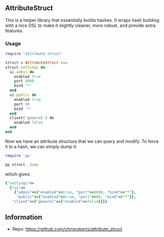 ## AttributeStruct

This is a helper library that essentially builds hashes. It
wraps hash building with a nice DSL to make it slightly cleaner,
more robust, and provide extra features.

### Usage

```ruby
require 'attribute_struct'

struct = AttributeStruct.new
struct.settings do
  ui.admin do
    enabled true
    port 8080
    bind '*'
  end
  ui.public do
    enabled true
    port 80
    bind '*'
  end
  client('general') do
    enabled false
  end
end
```

Now we have an attribute structure that we can
query and modify. To force it to a hash, we
can simply dump it:

```ruby
require 'pp'

pp struct._dump
```

which gives:

```ruby
{"settings"=>
  {"ui"=>
    {"admin"=>{"enabled"=>true, "port"=>8080, "bind"=>"*"},
     "public"=>{"enabled"=>true, "port"=>80, "bind"=>"*"}},
   "client"=>{"general"=>{"enabled"=>false}}}}
```

## Information

* Repo: https://github.com/chrisroberts/attribute_struct
